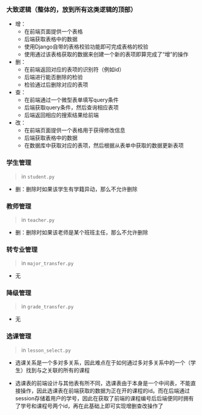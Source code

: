 ### 大致逻辑（整体的，放到所有这类逻辑的顶部）

* 增：
  * 在前端页面提供一个表格
  * 后端获取表格中的数据
  * 使用Django自带的表格校验功能即可完成表格的校验
  * 使用通过该表格获取的数据来创建一个新的表项即算完成了“增”的操作
* 删：
  * 在前端返回对应的表项的识别符（例如id）
  * 后端进行能否删除的检验
  * 检验通过后删除对应的表项
* 查：
  * 在前端通过一个微型表单填写query条件
  * 后端获取query条件，然后查询相应表项
  * 后端返回相应的搜索结果给前端
* 改：
  * 在前端页面提供一个表格用于获得修改信息
  * 后端获取表格中的数据
  * 在数据库中获取对应的表项，然后根据从表单中获取的数据更新表项

### 学生管理  

> in ```student.py```

* 删：删除时如果该学生有学籍异动，那么不允许删除

### 教师管理

> in ```teacher.py```

* 删：删除时如果该老师是某个班班主任，那么不允许删除

### 转专业管理

> in ```major_transfer.py```

* 无

### 降级管理

> in ```grade_transfer.py```

* 无

### 选课管理  

> in ```lesson_select.py```

* 选课关系是一个多对多关系，因此难点在于如何通过多对多关系中的一个（学生）找到与之关联的所有的课程

* 选课表的前端设计与其他表有所不同，选课表由于本身是一个中间表，不能直接操作，因此选课表在前端获取的数据为正在开的课程的id。而在后端通过session存储着用户的学号，因此在获取了前端的课程编号后后端便同时拥有了学号和课程号两个id，再在此基础上即可实现增删查改操作了
